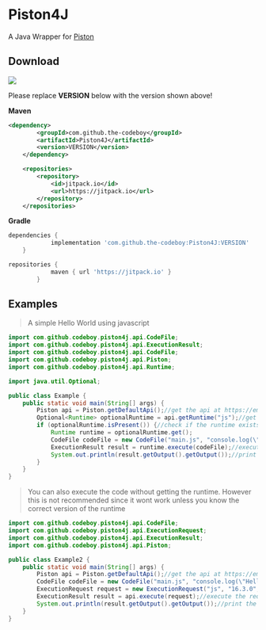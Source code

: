 # Piston4J

A Java Wrapper for [Piston](https://github.com/engineer-man/piston)

## Download

[![](https://jitpack.io/v/the-codeboy/Piston4J.svg)](https://jitpack.io/#the-codeboy/Piston4J)

Please replace **VERSION** below with the version shown above!

**Maven**
```xml
<dependency>
	    <groupId>com.github.the-codeboy</groupId>
	    <artifactId>Piston4J</artifactId>
	    <version>VERSION</version>
	</dependency>
```
```xml
	<repositories>
		<repository>
		    <id>jitpack.io</id>
		    <url>https://jitpack.io</url>
		</repository>
	</repositories>
```

**Gradle**
```gradle
dependencies {
	        implementation 'com.github.the-codeboy:Piston4J:VERSION'
	}

repositories {
			maven { url 'https://jitpack.io' }
		}
```

## Examples

> A simple Hello World using javascript

```java
import com.github.codeboy.piston4j.api.CodeFile;
import com.github.codeboy.piston4j.api.ExecutionResult;
import com.github.codeboy.piston4j.api.CodeFile;
import com.github.codeboy.piston4j.api.Piston;
import com.github.codeboy.piston4j.api.Runtime;

import java.util.Optional;

public class Example {
    public static void main(String[] args) {
        Piston api = Piston.getDefaultApi();//get the api at https://emkc.org/api/v2/piston
        Optional<Runtime> optionalRuntime = api.getRuntime("js");//get the javascript runtime
        if (optionalRuntime.isPresent()) {//check if the runtime exists
            Runtime runtime = optionalRuntime.get();
            CodeFile codeFile = new CodeFile("main.js", "console.log(\"Hello World!\")");//create the codeFile containing the javascript code
            ExecutionResult result = runtime.execute(codeFile);//execute the codeFile
            System.out.println(result.getOutput().getOutput());//print the result
        }
    }
}

```

> You can also execute the code without getting the runtime. However this is not recommended since it wont work unless you know the correct version of the runtime

```java
import com.github.codeboy.piston4j.api.CodeFile;
import com.github.codeboy.piston4j.api.ExecutionRequest;
import com.github.codeboy.piston4j.api.ExecutionResult;
import com.github.codeboy.piston4j.api.Piston;

public class Example2 {
    public static void main(String[] args) {
        Piston api = Piston.getDefaultApi();//get the api at https://emkc.org/api/v2/piston
        CodeFile codeFile = new CodeFile("main.js", "console.log(\"Hello World!\")");//create the codeFile containing the javascript code
        ExecutionRequest request = new ExecutionRequest("js", "16.3.0", codeFile);//create the request using the codeFile, a language and a version
        ExecutionResult result = api.execute(request);//execute the request
        System.out.println(result.getOutput().getOutput());//print the result
    }
}

```
